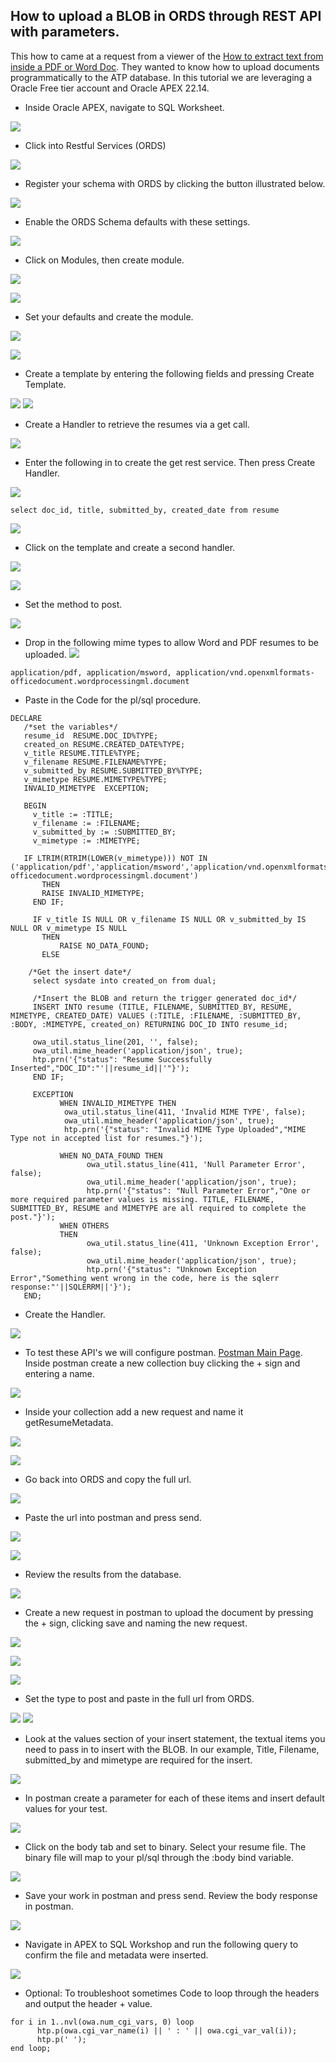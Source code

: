 ## How to upload a BLOB in ORDS through REST API with parameters.

This how to came at a request from a viewer of the [How to extract text from inside a PDF or Word Doc](https://www.youtube.com/watch?v=AfudCHhAHK4&list=PLsnBif_-5JnA8Hzvp8e1bQ3fo6VEvYEB0&index=10&t=9s). They wanted to know how to upload documents programmatically to the ATP database. In this tutorial we are leveraging a Oracle Free tier account and Oracle APEX 22.14.

- Inside Oracle APEX, navigate to SQL Worksheet.

![](assets/ords_resume_upload-79ac84e5.png)

- Click into Restful Services (ORDS)

![](assets/ords_resume_upload-05a3d666.png)

- Register your schema with ORDS by clicking the button illustrated below.

![](assets/ords_resume_upload-cbddcc58.png)

- Enable the ORDS Schema defaults with these settings.

![](assets/ords_resume_upload-357587ec.png)

- Click on Modules, then create module.

![](assets/ords_resume_upload-5651e28c.png)

![](assets/ords_resume_upload-2f08d38e.png)

- Set your defaults and create the module.

![](assets/ords_resume_upload-4c778540.png)

![](assets/ords_resume_upload-d29eb3ae.png)

- Create a template by entering the following fields and pressing Create Template.

![](assets/ords_resume_upload-3081382b.png)
![](assets/ords_resume_upload-5828af96.png)

- Create a Handler to retrieve the resumes via a get call.

![](assets/ords_resume_upload-1f5b0a99.png)

- Enter the following in to create the get rest service. Then press Create Handler.

![](assets/ords_resume_upload-fccf2e85.png)

```
select doc_id, title, submitted_by, created_date from resume
```

![](assets/ords_resume_upload-ea0babf0.png)

- Click on the template and create a second handler.

![](assets/ords_resume_upload-755bbff4.png)

![](assets/ords_resume_upload-5709830e.png)

- Set the method to post.

![](assets/ords_resume_upload-3c45fe4f.png)

- Drop in the following mime types to allow Word and PDF resumes to be uploaded.
![](assets/ords_resume_upload-1081d676.png)

```
application/pdf, application/msword, application/vnd.openxmlformats-officedocument.wordprocessingml.document

```

- Paste in the Code for the pl/sql procedure.

```
DECLARE
   /*set the variables*/
   resume_id  RESUME.DOC_ID%TYPE;
   created_on RESUME.CREATED_DATE%TYPE;
   v_title RESUME.TITLE%TYPE;
   v_filename RESUME.FILENAME%TYPE;
   v_submitted_by RESUME.SUBMITTED_BY%TYPE;
   v_mimetype RESUME.MIMETYPE%TYPE;
   INVALID_MIMETYPE  EXCEPTION;

   BEGIN
     v_title := :TITLE;
     v_filename := :FILENAME;
     v_submitted_by := :SUBMITTED_BY;
     v_mimetype := :MIMETYPE;

   IF LTRIM(RTRIM(LOWER(v_mimetype))) NOT IN ('application/pdf','application/msword','application/vnd.openxmlformats-officedocument.wordprocessingml.document')
       THEN
       RAISE INVALID_MIMETYPE;    
     END IF;

     IF v_title IS NULL OR v_filename IS NULL OR v_submitted_by IS NULL OR v_mimetype IS NULL
       THEN
           RAISE NO_DATA_FOUND;
       ELSE

    /*Get the insert date*/
     select sysdate into created_on from dual;

     /*Insert the BLOB and return the trigger generated doc_id*/
     INSERT INTO resume (TITLE, FILENAME, SUBMITTED_BY, RESUME, MIMETYPE, CREATED_DATE) VALUES (:TITLE, :FILENAME, :SUBMITTED_BY, :BODY, :MIMETYPE, created_on) RETURNING DOC_ID INTO resume_id;

     owa_util.status_line(201, '', false);
     owa_util.mime_header('application/json', true);
     htp.prn('{"status": "Resume Successfully Inserted","DOC_ID":"'||resume_id||'"}');
     END IF;

     EXCEPTION
           WHEN INVALID_MIMETYPE THEN
            owa_util.status_line(411, 'Invalid MIME TYPE', false);
            owa_util.mime_header('application/json', true);
            htp.prn('{"status": "Invalid MIME Type Uploaded","MIME Type not in accepted list for resumes."}');

           WHEN NO_DATA_FOUND THEN
                 owa_util.status_line(411, 'Null Parameter Error', false);
                 owa_util.mime_header('application/json', true);
                 htp.prn('{"status": "Null Parameter Error","One or more required parameter values is missing. TITLE, FILENAME, SUBMITTED_BY, RESUME and MIMETYPE are all required to complete the post."}');
           WHEN OTHERS
           THEN
                 owa_util.status_line(411, 'Unknown Exception Error', false);
                 owa_util.mime_header('application/json', true);
                 htp.prn('{"status": "Unknown Exception Error","Something went wrong in the code, here is the sqlerr response:"'||SQLERRM||'}');
   END;
```

- Create the Handler.

![](assets/ords_resume_upload-5709830e.png)

- To test these API's we will configure postman. [Postman Main Page](https://www.postman.com/). Inside postman create a new collection buy clicking the + sign and entering a name.

![](assets/ords_resume_upload-eee346be.png)

- Inside your collection add a new request and name it getResumeMetadata.

![](assets/ords_resume_upload-a122c046.png)

![](assets/ords_resume_upload-1fa933c9.png)

- Go back into ORDS and copy the full url.

![](assets/ords_resume_upload-0763aa23.png)

- Paste the url into postman and press send.

![](assets/ords_resume_upload-7e7ca268.png)

![](assets/ords_resume_upload-a04e43a0.png)

- Review the results from the database.

![](assets/ords_resume_upload-fd713152.png)

- Create a new request in postman to upload the document by pressing the + sign, clicking save and naming the new request.

![](assets/ords_resume_upload-25b94ab9.png)

![](assets/ords_resume_upload-ce29aad3.png)

![](assets/ords_resume_upload-6a66c162.png)

- Set the type to post and paste in the full url from ORDS.

![](assets/ords_resume_upload-9371e009.png)
![](assets/ords_resume_upload-7f80f8c5.png)

- Look at the values section of your insert statement, the textual items you need to pass in to insert with the BLOB. In our example, Title, Filename, submitted_by and mimetype are required for the insert.

![](assets/ords_resume_upload-b7f7c368.png)

- In postman create a parameter for each of these items and insert default values for your test.

![](assets/ords_resume_upload-b15fea9f.png)

- Click on the body tab and set to binary. Select your resume file. The binary file will map to your pl/sql through the :body bind variable. 

![](assets/ords_resume_upload-c9bac9b1.png)

- Save your work in postman and press send. Review the body response in postman.

![](assets/ords_resume_upload-e679437a.png)

- Navigate in APEX to SQL Workshop and run the following query to confirm the file and metadata were inserted.

![](assets/ords_resume_upload-b6dd6627.png)


- Optional: To troubleshoot sometimes Code to loop through the headers and output the header + value.

```
for i in 1..nvl(owa.num_cgi_vars, 0) loop
      htp.p(owa.cgi_var_name(i) || ' : ' || owa.cgi_var_val(i));
      htp.p(' ');
end loop;
```
